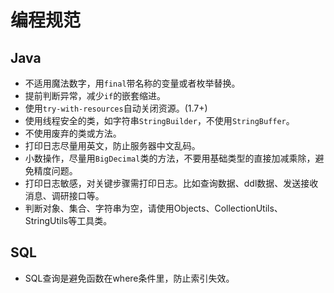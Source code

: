 # 编程规范
## Java
* 不适用魔法数字，用`final`带名称的变量或者枚举替换。
* 提前判断异常，减少`if`的嵌套缩进。
* 使用`try-with-resources`自动关闭资源。(1.7+)
* 使用线程安全的类，如字符串`StringBuilder`，不使用`StringBuffer`。
* 不使用废弃的类或方法。
* 打印日志尽量用英文，防止服务器中文乱码。
* 小数操作，尽量用`BigDecimal`类的方法，不要用基础类型的直接加减乘除，避免精度问题。
* 打印日志敏感，对关键步骤需打印日志。比如查询数据、ddl数据、发送接收消息、调研接口等。
* 判断对象、集合、字符串为空，请使用Objects、CollectionUtils、StringUtils等工具类。

## SQL
* SQL查询是避免函数在where条件里，防止索引失效。
